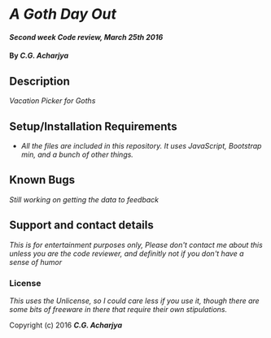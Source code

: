 # _A Goth Day Out_

#### _Second week Code review, March 25th 2016_

#### By _**C.G. Acharjya**_

## Description

_Vacation Picker for Goths_

## Setup/Installation Requirements

* _All the files are included in this repository. It uses JavaScript, Bootstrap min, and a bunch of other things._



## Known Bugs

_Still working on getting the data to feedback_

## Support and contact details

_This is for entertainment purposes only, Please don't contact me about this unless you are the code reviewer, and definitly not if you don't have a sense of humor_


### License

*This uses the Unlicense, so I could care less if you use it, though there are some bits of freeware in there that require their own stipulations.*

Copyright (c) 2016 **_C.G. Acharjya_**
